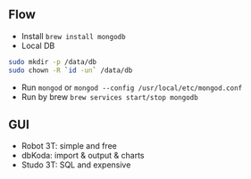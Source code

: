 
## Flow
- Install `brew install mongodb`
- Local DB 
```sh
sudo mkdir -p /data/db
sudo chown -R `id -un` /data/db
```
- Run `mongod` or `mongod --config /usr/local/etc/mongod.conf`
- Run by brew `brew services start/stop mongodb`


## GUI
- Robot 3T: simple and free
- dbKoda: import & output & charts
- Studo 3T: SQL and expensive